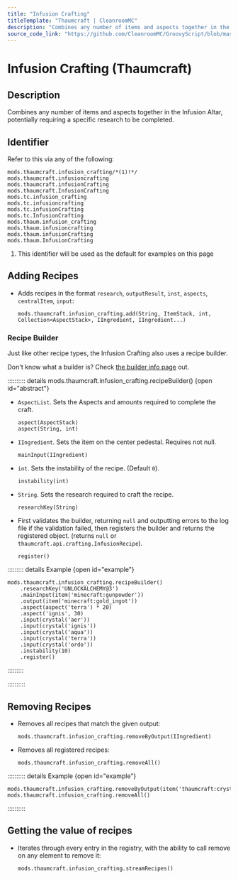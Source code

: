 ```yaml
---
title: "Infusion Crafting"
titleTemplate: "Thaumcraft | CleanroomMC"
description: "Combines any number of items and aspects together in the Infusion Altar, potentially requiring a specific research to be completed."
source_code_link: "https://github.com/CleanroomMC/GroovyScript/blob/master/src/main/java/com/cleanroommc/groovyscript/compat/mods/thaumcraft/InfusionCrafting.java"
---
```


# Infusion Crafting (Thaumcraft)

## Description

Combines any number of items and aspects together in the Infusion Altar, potentially requiring a specific research to be completed.

## Identifier

Refer to this via any of the following:

```groovy:no-line-numbers {1}
mods.thaumcraft.infusion_crafting/*(1)!*/
mods.thaumcraft.infusioncrafting
mods.thaumcraft.infusionCrafting
mods.thaumcraft.InfusionCrafting
mods.tc.infusion_crafting
mods.tc.infusioncrafting
mods.tc.infusionCrafting
mods.tc.InfusionCrafting
mods.thaum.infusion_crafting
mods.thaum.infusioncrafting
mods.thaum.infusionCrafting
mods.thaum.InfusionCrafting
```

1. This identifier will be used as the default for examples on this page

## Adding Recipes

- Adds recipes in the format `research`, `outputResult`, `inst`, `aspects`, `centralItem`, `input`:

    ```groovy:no-line-numbers
    mods.thaumcraft.infusion_crafting.add(String, ItemStack, int, Collection<AspectStack>, IIngredient, IIngredient...)
    ```


### Recipe Builder

Just like other recipe types, the Infusion Crafting also uses a recipe builder.

Don't know what a builder is? Check [the builder info page](../../../groovy/builder.md) out.

:::::::::: details mods.thaumcraft.infusion_crafting.recipeBuilder() {open id="abstract"}
- `AspectList`. Sets the Aspects and amounts required to complete the craft.

    ```groovy:no-line-numbers
    aspect(AspectStack)
    aspect(String, int)
    ```

- `IIngredient`. Sets the item on the center pedestal. Requires not null.

    ```groovy:no-line-numbers
    mainInput(IIngredient)
    ```

- `int`. Sets the instability of the recipe. (Default `0`).

    ```groovy:no-line-numbers
    instability(int)
    ```

- `String`. Sets the research required to craft the recipe.

    ```groovy:no-line-numbers
    researchKey(String)
    ```

- First validates the builder, returning `null` and outputting errors to the log file if the validation failed, then registers the builder and returns the registered object. (returns `null` or `thaumcraft.api.crafting.InfusionRecipe`).

    ```groovy:no-line-numbers
    register()
    ```

::::::::: details Example {open id="example"}
```groovy:no-line-numbers
mods.thaumcraft.infusion_crafting.recipeBuilder()
    .researchKey('UNLOCKALCHEMY@3')
    .mainInput(item('minecraft:gunpowder'))
    .output(item('minecraft:gold_ingot'))
    .aspect(aspect('terra') * 20)
    .aspect('ignis', 30)
    .input(crystal('aer'))
    .input(crystal('ignis'))
    .input(crystal('aqua'))
    .input(crystal('terra'))
    .input(crystal('ordo'))
    .instability(10)
    .register()
```

:::::::::

::::::::::

## Removing Recipes

- Removes all recipes that match the given output:

    ```groovy:no-line-numbers
    mods.thaumcraft.infusion_crafting.removeByOutput(IIngredient)
    ```

- Removes all registered recipes:

    ```groovy:no-line-numbers
    mods.thaumcraft.infusion_crafting.removeAll()
    ```

:::::::::: details Example {open id="example"}
```groovy:no-line-numbers
mods.thaumcraft.infusion_crafting.removeByOutput(item('thaumcraft:crystal_terra'))
mods.thaumcraft.infusion_crafting.removeAll()
```

::::::::::

## Getting the value of recipes

- Iterates through every entry in the registry, with the ability to call remove on any element to remove it:

    ```groovy:no-line-numbers
    mods.thaumcraft.infusion_crafting.streamRecipes()
    ```
